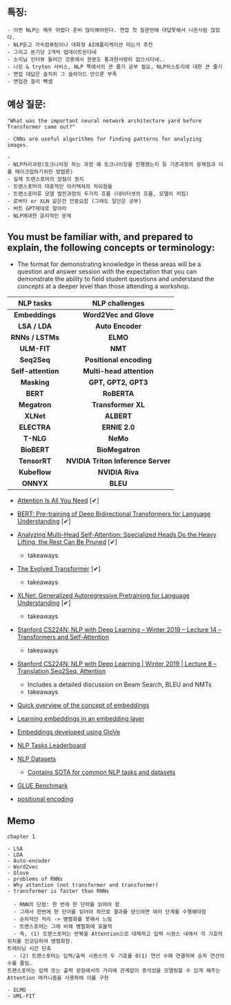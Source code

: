 ## 특징: 

~~~
- 이번 NLP는 매우 어렵다 준비 많이해야된다. 면접 첫 질문만에 대답못해서 나온사람 많았다.
- NLP듣고 가속컴퓨팅이나 대화형 AI애플리케이션 따는거 추천
- 그리고 분기당 2개씩 업데이트된다네
- 소리님 인터뷰 들어간 것중에서 한분도 통과한사람이 없으시다네..
- 니모 & tryton 서비스, NLP 쪽에서의 큰 줄기 공부 필요, NLP히스토리에 대한 큰 줄기
- 면접 대답은 솔직히 그 슬라이드 만으론 부족
- 면접관 찰리 빡셈
~~~


## 예상 질문:

~~~
"What was the important neural network architecture yard before Transformer came out?"

- CNNs are useful algorithms for finding patterns for analyzing images.
~~~


~~~
- 
- NLP처리과정(토크나이징 하는 과정 왜 토크나이징을 진행했는지 등 기존과정의 문제점과 이를 메이크업하기위한 방법론)
- 실제 트렌스포머의 장점이 뭔지
- 트랜스포머의 대표적인 아키텍쳐의 차이점들
- 트랜스포머류 모델 발전과정의 두가지 흐름 (데이터셋의 흐름, 모델이 커짐)
- 로버타 or XLN 같은건 안중요함 (그래도 일단은 공부)
- 버트 GPT제대로 알아라
- NLP에대한 윤리적인 문제
~~~

## You must be familiar with, and prepared to explain, the following concepts or terminology:

- The format for demonstrating knowledge in these areas will be a question and answer session
with the expectation that you can demonstrate the ability to field student questions and
understand the concepts at a deeper level than those attending a workshop.

| NLP tasks |  NLP challenges  |
| :---: | :---: |
| **Embeddings** |  **Word2Vec and Glove**  |
| **LSA / LDA** | **Auto Encoder** |
| **RNNs / LSTMs** | **ELMO** |
| **ULM-FIT** | **NMT**|
| **Seq2Seq** | **Positional encoding** |
| **Self-attention** | **Multi-head attention** |
| **Masking** | **GPT, GPT2, GPT3** |
| **BERT** | **RoBERTA** |
| **Megatron** | **Transformer XL** |
| **XLNet** | **ALBERT** |
| **ELECTRA** | **ERNIE 2.0** |
| **T-NLG** | **NeMo** |
| **BioBERT** | **BioMegatron** |
| **TensorRT** | **NVIDIA Triton Inference Server** |
| **Kubeflow** | **NVIDIA Riva** |
| **ONNYX** | **BLEU** |


- [Attention Is All You Need](https://arxiv.org/pdf/1706.03762.pdf) [✔]
- [BERT: Pre-training of Deep Bidirectional Transformers for Language Understanding](https://arxiv.org/pdf/1810.04805.pdf) [✔]
- [Analyzing Multi-Head Self-Attention: Specialized Heads Do the Heavy Lifting, the Rest 
Can Be Pruned](https://arxiv.org/pdf/1905.09418.pdf) [✔]
  - takeaways
- [The Evolved Transformer](https://arxiv.org/pdf/1901.11117.pdf) [✔]
  - takeaways
- [XLNet: Generalized Autoregressive Pretraining for Language Understanding](https://arxiv.org/pdf/1906.08237.pdf) [✔]
  - takeaways
- [Stanford CS224N: NLP with Deep Learning – Winter 2019 – Lecture 14 – Transformers
and Self-Attention](https://www.youtube.com/watch?v=5vcj8kSwBCY)
  - takeaways
- [Stanford CS224N: NLP with Deep Learning | Winter 2019 | Lecture 8 – Translation,Seq2Seq, Attention](https://www.youtube.com/watch?v=XXtpJxZBa2c&list=PLoROMvodv4rOhcuXMZkNm7j3fVwBBY42z&index=8)
  - Includes a detailed discussion on Beam Search, BLEU and NMTs
  - takeaways

- [Quick overview of the concept of embeddings](https://www.youtube.com/watch?v=186HUTBQnpY)
- [Learning embeddings in an embedding layer](https://www.youtube.com/watch?v=xtPXjvwCt64)
- [Embeddings developed using GloVe](https://www.youtube.com/watch?v=oUpuABKoElw)
- [NLP Tasks Leaderboard](https://www.paperswithcode.com/area/natural-language-processing)
- [NLP Datasets](https://machinelearningmastery.com/datasets-natural-language-processing/)
  - [Contains SOTA for common NLP tasks and datasets](https://nlpprogress.com/)
- [GLUE Benchmark](https://gluebenchmark.com/)
- [positional encoding](https://skyjwoo.tistory.com/entry/positional-encoding%EC%9D%B4%EB%9E%80-%EB%AC%B4%EC%97%87%EC%9D%B8%EA%B0%80)
## Memo

~~~
chapter 1

- LSA
- LDA
- Auto-encoder
- Word2vec
- Glove
- problems of RNNs
- Why attention (not transformer and transformer)
- transformer is faster than RNNs

  - RNN의 단점: 한 번에 한 단어를 읽어야 함
  - 그래서 한번에 한 단어를 읽어야 하므로 결과를 얻으려면 여러 단계를 수행해야함
  - 순차적인 처리 -> 병렬화를 못해서 느림
  - 트랜스포머는 그에 비해 병렬화에 효율적
  - 즉, (1) 트랜스포머는 반복을 Attention으로 대체하고 입력 시퀀스 내에서 각 기호의 위치를 인코딩하여 병렬화함. 
트레이닝 시간 단축
  - (2) 트랜스포머는 입력/출력 시퀀스의 두 기호를 O(1) 연산 수에 연결하여 순차 연산의 수를 줄임.
트랜스포머는 입력 또는 출력 문장에서의 거리에 관계없이 종석성을 모델링할 수 있게 해주는 Attention 매커니즘을 사용하여 이를 구현

- ELMO
- UML-FIT


~~~
